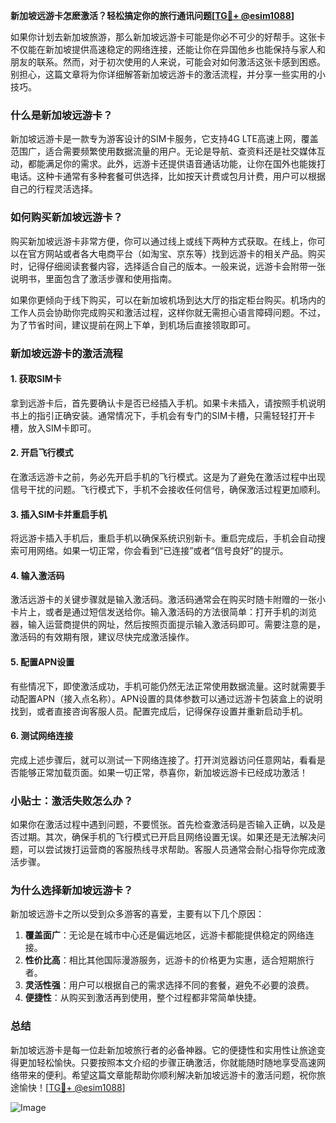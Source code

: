 **新加坡远游卡怎麽激活？轻松搞定你的旅行通讯问题[[TG💪+ @esim1088](https://t.me/s/esim1088)]**

如果你计划去新加坡旅游，那么新加坡远游卡可能是你必不可少的好帮手。这张卡不仅能在新加坡提供高速稳定的网络连接，还能让你在异国他乡也能保持与家人和朋友的联系。然而，对于初次使用的人来说，可能会对如何激活这张卡感到困惑。别担心，这篇文章将为你详细解答新加坡远游卡的激活流程，并分享一些实用的小技巧。

### 什么是新加坡远游卡？

新加坡远游卡是一款专为游客设计的SIM卡服务，它支持4G LTE高速上网，覆盖范围广，适合需要频繁使用数据流量的用户。无论是导航、查资料还是社交媒体互动，都能满足你的需求。此外，远游卡还提供语音通话功能，让你在国外也能拨打电话。这种卡通常有多种套餐可供选择，比如按天计费或包月计费，用户可以根据自己的行程灵活选择。

### 如何购买新加坡远游卡？

购买新加坡远游卡非常方便，你可以通过线上或线下两种方式获取。在线上，你可以在官方网站或者各大电商平台（如淘宝、京东等）找到远游卡的相关产品。购买时，记得仔细阅读套餐内容，选择适合自己的版本。一般来说，远游卡会附带一张说明书，里面包含了激活步骤和使用指南。

如果你更倾向于线下购买，可以在新加坡机场到达大厅的指定柜台购买。机场内的工作人员会协助你完成购买和激活过程，这样你就无需担心语言障碍问题。不过，为了节省时间，建议提前在网上下单，到机场后直接领取即可。

### 新加坡远游卡的激活流程

#### 1. 获取SIM卡

拿到远游卡后，首先要确认卡是否已经插入手机。如果卡未插入，请按照手机说明书上的指引正确安装。通常情况下，手机会有专门的SIM卡槽，只需轻轻打开卡槽，放入SIM卡即可。

#### 2. 开启飞行模式

在激活远游卡之前，务必先开启手机的飞行模式。这是为了避免在激活过程中出现信号干扰的问题。飞行模式下，手机不会接收任何信号，确保激活过程更加顺利。

#### 3. 插入SIM卡并重启手机

将远游卡插入手机后，重启手机以确保系统识别新卡。重启完成后，手机会自动搜索可用网络。如果一切正常，你会看到“已连接”或者“信号良好”的提示。

#### 4. 输入激活码

激活远游卡的关键步骤就是输入激活码。激活码通常会在购买时随卡附赠的一张小卡片上，或者是通过短信发送给你。输入激活码的方法很简单：打开手机的浏览器，输入运营商提供的网址，然后按照页面提示输入激活码即可。需要注意的是，激活码的有效期有限，建议尽快完成激活操作。

#### 5. 配置APN设置

有些情况下，即使激活成功，手机可能仍然无法正常使用数据流量。这时就需要手动配置APN（接入点名称）。APN设置的具体参数可以通过远游卡包装盒上的说明找到，或者直接咨询客服人员。配置完成后，记得保存设置并重新启动手机。

#### 6. 测试网络连接

完成上述步骤后，就可以测试一下网络连接了。打开浏览器访问任意网站，看看是否能够正常加载页面。如果一切正常，恭喜你，新加坡远游卡已经成功激活！

### 小贴士：激活失败怎么办？

如果你在激活过程中遇到问题，不要慌张。首先检查激活码是否输入正确，以及是否过期。其次，确保手机的飞行模式已开启且网络设置无误。如果还是无法解决问题，可以尝试拨打运营商的客服热线寻求帮助。客服人员通常会耐心指导你完成激活步骤。

### 为什么选择新加坡远游卡？

新加坡远游卡之所以受到众多游客的喜爱，主要有以下几个原因：

1. **覆盖面广**：无论是在城市中心还是偏远地区，远游卡都能提供稳定的网络连接。
2. **性价比高**：相比其他国际漫游服务，远游卡的价格更为实惠，适合短期旅行者。
3. **灵活性强**：用户可以根据自己的需求选择不同的套餐，避免不必要的浪费。
4. **便捷性**：从购买到激活再到使用，整个过程都非常简单快捷。

### 总结

新加坡远游卡是每一位赴新加坡旅行者的必备神器。它的便捷性和实用性让旅途变得更加轻松愉快。只要按照本文介绍的步骤正确激活，你就能随时随地享受高速网络带来的便利。希望这篇文章能帮助你顺利解决新加坡远游卡的激活问题，祝你旅途愉快！[[TG💪+ @esim1088](https://t.me/s/esim1088)]

![Image](https://i.postimg.cc/4NQfJmqS/Snipaste-2025-05-13-00-14-12.png)